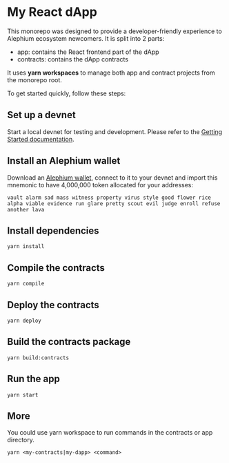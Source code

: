 # My React dApp

This monorepo was designed to provide a developer-friendly experience to Alephium ecosystem newcomers. It is split into 2 parts:

- app: contains the React frontend part of the dApp
- contracts: contains the dApp contracts

It uses **yarn workspaces** to manage both app and contract projects from the monorepo root.

To get started quickly, follow these steps:

## Set up a devnet

Start a local devnet for testing and development. Please refer to the [Getting Started documentation](https://docs.alephium.org/full-node/getting-started#devnet).

## Install an Alephium wallet

Download an [Alephium wallet](https://alephium.org/#wallets), connect to it to your devnet and import this mnemonic to have 4,000,000 token allocated for your addresses:

```
vault alarm sad mass witness property virus style good flower rice alpha viable evidence run glare pretty scout evil judge enroll refuse another lava
```

## Install dependencies

```
yarn install
```

## Compile the contracts

```
yarn compile
```

## Deploy the contracts

```
yarn deploy
```

## Build the contracts package

```
yarn build:contracts
```

## Run the app

```
yarn start
```

## More

You could use yarn workspace to run commands in the contracts or app directory.

```
yarn <my-contracts|my-dapp> <command>
```
